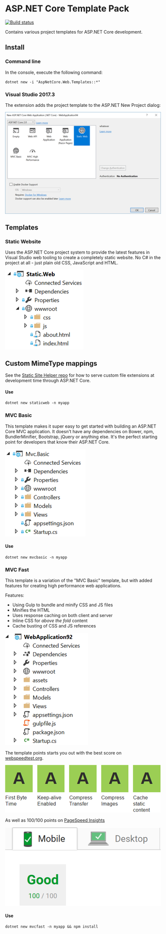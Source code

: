 # ASP.NET Core Template Pack

[![Build status](https://ci.appveyor.com/api/projects/status/2txy5hi1ac7jima6?svg=true)](https://ci.appveyor.com/project/madskristensen/aspnetcoretemplatepack)

Contains various project templates for ASP.NET Core development.

## Install

### Command line
In the console, execute the following command:

```
dotnet new -i "AspNetCore.Web.Templates::*"
```

### Visual Studio 2017.3
The extension adds the project template to the ASP.NET New Project dialog:

![New Project Dialog](art/new-project-dialog.png)

## Templates

### Static Website
Uses the ASP.NET Core project system to provide the latest features in Visual Studio web tooling to create a completely static website. No C# in the project at all - just plain old CSS, JavaScript and HTML.

![Static Web Screenshot](art/static-web-screenshot.png)

## Custom MimeType mappings
See the [Static Site Helper repo](https://github.com/madskristensen/AspNetCore.StaticSiteHelper) for how to serve custom file extensions at development time through ASP.NET Core.

#### Use

```
dotnet new staticweb -n myapp
```

### MVC Basic
This template makes it super easy to get started with building an ASP.NET Core MVC application. It doesn't have any dependencies on Bower, npm, BundlerMinifier, Bootstrap, jQuery or anything else. It's the perfect starting point for developers that know their ASP.NET Core.

![Mvc Basic Screenshot](art/mvc-basic-screenshot.png)

#### Use

```
dotnet new mvcbasic -n myapp
```

### MVC Fast
This template is a variation of the "MVC Basic" template, but with added features for creating high performance web applications.

Features:

- Using Gulp to bundle and minify CSS and JS files
- Minifies the HTML
- Uses response caching on both client and server
- Inline CSS for *above the fold* content
- Cache busting of CSS and JS references

![Mvc Fast Screenshot](art/mvc-fast-screenshot.png)

The template points starts you out with the best score on [webspeedtest.org](http://webspeedtest.org).

![Speed test](art/mvc-basic-speedtest.png)

As well as 100/100 points on [PageSpeed Insights](https://developers.google.com/speed/pagespeed/insights/)

![PageSpeed Insights](art/mvc-basic-pagespeed.png)

#### Use

```
dotnet new mvcfast -n myapp && npm install
```